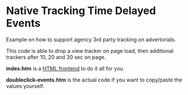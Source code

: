 # Native Tracking Time Delayed Events

Example on how to support agency 3rd party tracking on advertorials. 

This code is able to drop a view tracker on page load, then additional trackers after 10, 20 and 30 sec on page.

__index.htm__ is a [HTML frontend](https://codatr0n.github.io/native-tracking-time-delayed-events/) to do it all for you

__doubleclick-events.htm__ is the actual code if you want to copy/paste the values yourself.
